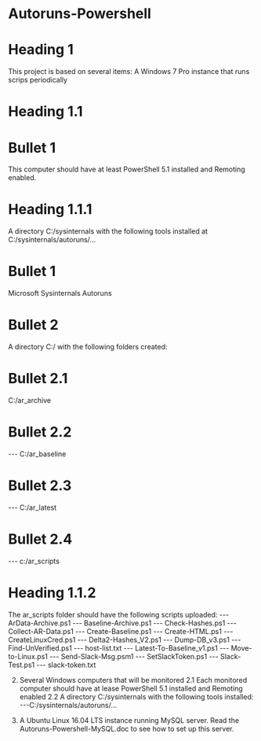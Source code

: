 # Autoruns-Powershell
# Heading 1
This project is based on several items:
A Windows 7 Pro instance that runs scrips periodically
# Heading 1.1
# Bullet 1
This computer should have at least PowerShell 5.1 installed and Remoting enabled.
# Heading 1.1.1
A directory C:/sysinternals with the following tools installed at C:/sysinternals/autoruns/...
# Bullet 1
Microsoft Sysinternals Autoruns
# Bullet 2
A directory C:/ with the following folders created:
# Bullet 2.1
C:/ar_archive
# Bullet 2.2
--- C:/ar_baseline
# Bullet 2.3
--- C:/ar_latest
# Bullet 2.4
--- c:/ar_scripts
# Heading 1.1.2
The ar_scripts folder should have the following scripts uploaded:
--- ArData-Archive.ps1
--- Baseline-Archive.ps1
--- Check-Hashes.ps1
--- Collect-AR-Data.ps1
--- Create-Baseline.ps1
--- Create-HTML.ps1
--- CreateLinuxCred.ps1
--- Delta2-Hashes_V2.ps1
--- Dump-DB_v3.ps1
--- Find-UnVerified.ps1
--- host-list.txt
--- Latest-To-Baseline_v1.ps1
--- Move-to-Linux.ps1
--- Send-Slack-Msg.psm1
--- SetSlackToken.ps1
--- Slack-Test.ps1
--- slack-token.txt

2. Several Windows computers that will be monitored
2.1 Each monitored computer should have at lease PowerShell 5.1 installed and Remoting enabled
2.2 A directory C:/sysinternals with the following tools installed:
---C:/sysinternals/autoruns/...

3. A Ubuntu Linux 16.04 LTS instance running MySQL server.
Read the Autoruns-Powershell-MySQL.doc to see how to set up this server.

